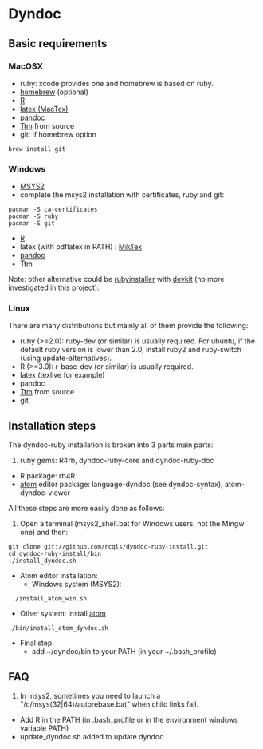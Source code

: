 # Dyndoc

## Basic requirements

### MacOSX
* ruby: xcode provides one and homebrew is based on ruby.
* [homebrew](http://brew.sh) (optional)
* [R](http://cran.r-project.org/bin/macosx/)
* [latex (MacTex)](http://www.tug.org/mactex/)
* [pandoc](https://github.com/jgm/pandoc/releases)
* [Ttm](http://hutchinson.belmont.ma.us/tth/mml) from source
* git:
if homebrew option
```{bash}
brew install git
```

### Windows
* [MSYS2](http://msys2.github.io)
* complete the msys2 installation with certificates, ruby and git: 
```{bash}
pacman -S ca-certificates
pacman -S ruby
pacman -S git
```
* [R](http://cran.r-project.org/bin/windows/base/)
* latex (with pdflatex in PATH) : [MikTex](http:/miktex.org)
* [pandoc](https://github.com/jgm/pandoc/releases)
* [Ttm](http://hutchinson.belmont.ma.us/tth/mml)

Note: other alternative could be [rubyinstaller](http://rubyinstaller.org) with [devkit](http://rubyinstaller.org/add-ons/devkit) (no more investigated in this project).

### Linux
There are many distributions but mainly all of them provide the following:

* ruby (>=2.0): ruby-dev (or similar) is usually required.
For ubuntu, if the default ruby version is lower than 2.0, install ruby2 and ruby-switch (using update-alternatives).
* R (>=3.0): r-base-dev (or similar) is usually required.
* latex (texlive for example)
* pandoc
* [Ttm](http://hutchinson.belmont.ma.us/tth/mml) from source
* git

## Installation steps

The dyndoc-ruby installation is broken into 3 parts main parts:

1. ruby gems: R4rb, dyndoc-ruby-core and dyndoc-ruby-doc
* R package: rb4R
* [atom](https://atom.io) editor package: language-dyndoc (see dyndoc-syntax), atom-dyndoc-viewer

All these steps are more easily done as follows:

1. Open a terminal (msys2_shell.bat for Windows users, not the Mingw one) and then:
```{bash}
git clone git://github.com/rcqls/dyndoc-ruby-install.git
cd dyndoc-ruby-install/bin
./install_dyndoc.sh
```
* Atom editor installation:
  * Windows system (MSYS2):
```{bash}
 ./install_atom_win.sh
 ```
  * Other system: install [atom](https://atom.io)
```{bash}
./bin/install_atom_dyndoc.sh
```
* Final step:
  * add ~/dyndoc/bin to your PATH (in your ~/.bash_profile)


## FAQ

1. In msys2, sometimes you need to launch a "/c/msys(32|64)/autorebase.bat" when child links fail.
* Add R in the PATH (in .bash_profile or in the environment windows variable PATH)
* update_dyndoc.sh added to update dyndoc
